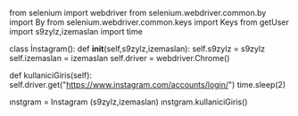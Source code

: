 from selenium import webdriver 
from selenium.webdriver.common.by import By 
from selenium.webdriver.common.keys import Keys
from getUser import s9zylz,izemaslan
import time 

class İnstagram():
  def __init__(self,s9zylz,izemaslan):
    self.s9zylz = s9zylz
    self.izemaslan = izemaslan
    self.driver = webdriver.Chrome()

def kullaniciGiris(self):
  self.driver.get("https://www.instagram.com/accounts/login/")
  time.sleep(2)


ınstgram = Instagram (s9zylz,izemaslan)
ınstgram.kullaniciGiris()
